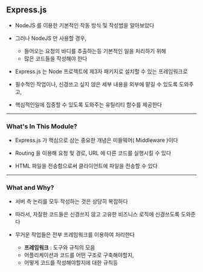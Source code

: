## Express.js

- NodeJS 를 이용한 기본적인 작동 방식 및 작성법을 알아보았다


- 그러나 NodeJS 만 사용할 경우,
  - 들어오는 요청의 바디를 추출하는등 기본적인 일을 처리하기 위해
  - 많은 코드들을 작성해야 한다


- Express.js 는 Node 프로젝트에 제3자 패키지로 설치할 수 있는 프레임워크로


- 필수적인 작업이나, 신경쓰고 싶지 않은 세부 내용을 외부에 맡길 수 있도록 도와주고,


- 핵심적인일에 집중할 수 있도록 도와주는 유틸리티 함수를 제공한다

---

### What's In This Module?

- Express.js 가 핵심으로 삼는 중요한 개념은 미들웨어( Middleware )이다


- Routing 을 이용해 요청 및 경로, URL 에 다른 코드를 실행시킬 수 있다


- HTML 파일을 전송함으로써 클라이언트에 파일을 전송할 수 있다

---

### What and Why?

- 서버 측 논리를 모두 작성하는 것은 상당히 복잡하다


- 따라서, 자잘한 코드들은 신경쓰지 않고 고유한 비즈니스 로직에 신경쓰도록 도와준다


- 무거운 작업들은 전부 프레임워크를 이용하여 처리한다
  - **프레임워크** : 도구와 규칙의 모음
  - 어플리케이션과 코드를 어떤 구조로 구축해야할지,
  - 어떻게 코드를 작성해야할지에 대한 규칙등